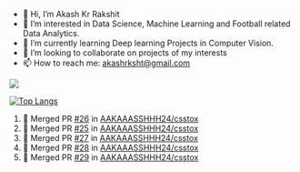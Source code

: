 - 👋 Hi, I’m Akash Kr Rakshit
- 👀 I’m interested in Data Science, Machine Learning and Football related Data Analytics.
- 🌱 I’m currently learning Deep learning Projects in Computer Vision.
- 💞️ I’m looking to collaborate on projects of my interests
- 📫 How to reach me: akashrksht@gmail.com

<!---
AAKAAASSHHH24/AAKAAASSHHH24 is a ✨ special ✨ repository because its `README.md` (this file) appears on your GitHub profile.
You can click the Preview link to take a look at your changes.
--->


<img 
   src="https://github-readme-stats.vercel.app/api?username=AAKAAASSHHH24&show_icons=true&theme=tokyonight" 
/>


[![Top Langs](https://github-readme-stats.vercel.app/api/top-langs/?username=AAKAAASSHHH24&layout=compact)](https://github.com/AAKAAASSHHH24/github-readme-stats)


<!--START_SECTION:activity-->
1. 🎉 Merged PR [#26](https://github.com/AAKAAASSHHH24/csstox/pull/26) in [AAKAAASSHHH24/csstox](https://github.com/AAKAAASSHHH24/csstox)
2. 🎉 Merged PR [#25](https://github.com/AAKAAASSHHH24/csstox/pull/25) in [AAKAAASSHHH24/csstox](https://github.com/AAKAAASSHHH24/csstox)
3. 🎉 Merged PR [#27](https://github.com/AAKAAASSHHH24/csstox/pull/27) in [AAKAAASSHHH24/csstox](https://github.com/AAKAAASSHHH24/csstox)
4. 🎉 Merged PR [#28](https://github.com/AAKAAASSHHH24/csstox/pull/28) in [AAKAAASSHHH24/csstox](https://github.com/AAKAAASSHHH24/csstox)
5. 🎉 Merged PR [#29](https://github.com/AAKAAASSHHH24/csstox/pull/29) in [AAKAAASSHHH24/csstox](https://github.com/AAKAAASSHHH24/csstox)
<!--END_SECTION:activity-->

